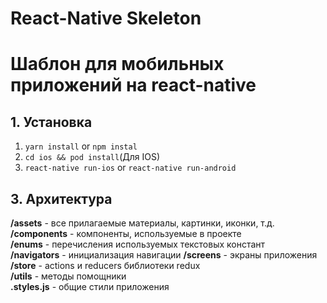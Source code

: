# React-Native Skeleton
# Шаблон для мобильных приложений на react-native

## 1. Установка
1) `yarn install` or `npm instal`
2) `cd ios && pod install`(Для IOS)
3) `react-native run-ios` or `react-native run-android`

## 3. Архитектура
**/assets** - все прилагаемые материалы, картинки, иконки, т.д.  
**/components** - компоненты, используемые в проекте  
**/enums** - перечисления используемых текстовых констант  
**/navigators** - инициализация навигации
**/screens** - экраны приложения
**/store** - actions и reducers библиотеки redux  
**/utils** - методы помощники        
**.styles.js** - общие стили приложения

